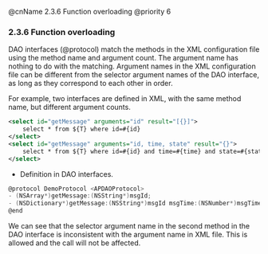 @cnName 2.3.6 Function overloading
@priority 6

### 2.3.6 Function overloading

DAO interfaces (@protocol) match the methods in the XML configuration file using the method name and argument count. The argument name has nothing to do with the matching.  Argument names in the XML configuration file can be different from the selector argument names of the DAO interface, as long as they correspond to each other in order. 

For example, two interfaces are defined in XML, with the same method name, but different argument counts. 
```xml
<select id="getMessage" arguments="id" result="[{}]">
    select * from ${T} where id=#{id}
</select>
<select id="getMessage" arguments="id, time, state" result="{}">
    select * from ${T} where id=#{id} and time=#{time} and state=#{state}
</select>
```

* Definition in DAO interfaces. 
```C
@protocol DemoProtocol <APDAOProtocol>
- (NSArray*)getMessage:(NSString*)msgId;
- (NSDictionary*)getMessage:(NSString*)msgId msgTime:(NSNumber*)msgTime msgState:(NSNumber*)msgState;
@end
```

We can see that the selector argument name in the second method in the DAO interface is inconsistent with the argument name in XML file. This is allowed and the call will not be affected. 

